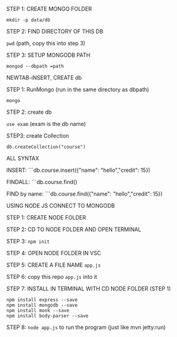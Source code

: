 STEP 1: CREATE MONGO FOLDER

```mkdir -p data/db ```

STEP 2: FIND DIRECTORY OF THIS DB

```pwd``` (path, copy this into step 3)

STEP 3: SETUP MONGODB PATH

```mongod --dbpath =path```

NEWTAB-iNSERT, CREATE db

STEP 1: RunMongo (run in the same directory as dbpath)

```mongo```

STEP 2: create db

```use exam``` (exam is the db name)

STEP3: create Collection

```db.createCollection("course")```

ALL SYNTAX

INSERT: ```db.course.insert({"name": "hello","credit": 15})

FINDALL: ```db.course.find()

FIND by name: ```db.course.find({"name": "hello","credit": 15})

USING NODE JS CONNECT TO MONGODB

STEP 1: CREATE NODE FOLDER

STEP 2: CD TO NODE FOLDER AND OPEN TERMINAL

STEP 3: ```npm init```

STEP 4: OPEN NODE FOLDER IN VSC

STEP 5: CREATE A FILE NAME ```app.js```

STEP 6: copy this repo ```app.js``` into it

STEP 7: INSTALL IN TERMINAL WITH CD NODE FOLDER (STEP 1)

``` 
npm install express --save
npm install mongodb --save
npm install monk --save
npm install body-parser --save
```

STEP 8: ```node app.js``` to run the program (just like mvn jetty:run)
